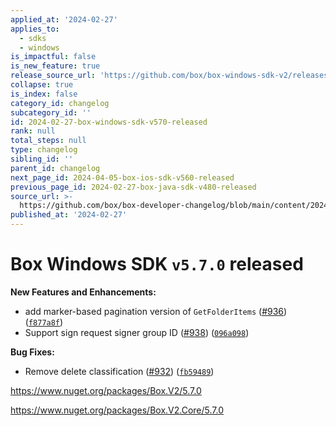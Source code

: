 ```yaml
---
applied_at: '2024-02-27'
applies_to:
  - sdks
  - windows
is_impactful: false
is_new_feature: true
release_source_url: 'https://github.com/box/box-windows-sdk-v2/releases/tag/v5.7.0'
collapse: true
is_index: false
category_id: changelog
subcategory_id: ''
id: 2024-02-27-box-windows-sdk-v570-released
rank: null
total_steps: null
type: changelog
sibling_id: ''
parent_id: changelog
next_page_id: 2024-04-05-box-ios-sdk-v560-released
previous_page_id: 2024-02-27-box-java-sdk-v480-released
source_url: >-
  https://github.com/box/box-developer-changelog/blob/main/content/2024/02-27-box-windows-sdk-v570-released.md
published_at: '2024-02-27'
---
```

# Box Windows SDK `v5.7.0` released

**New Features and Enhancements:**

* add marker-based pagination version of `GetFolderItems` ([#936][1]) ([`f877a8f`][2])
* Support sign request signer group ID ([#938][3]) ([`096a098`][4])

**Bug Fixes:**

* Remove delete classification ([#932][5]) ([`fb59489`][6])

<https://www.nuget.org/packages/Box.V2/5.7.0>

<https://www.nuget.org/packages/Box.V2.Core/5.7.0>

[1]: https://github.com/box/box-windows-sdk-v2/issues/936

[2]: https://github.com/box/box-windows-sdk-v2/commit/f877a8f9105d65a3e3ca459fcbf4a1bb653ff0f3

[3]: https://github.com/box/box-windows-sdk-v2/issues/938

[4]: https://github.com/box/box-windows-sdk-v2/commit/096a09805b189c591289e77ae5f8a8e6f1b466f1

[5]: https://github.com/box/box-windows-sdk-v2/issues/932

[6]: https://github.com/box/box-windows-sdk-v2/commit/fb594897850ad9daacf75cab702f3765cc7168c0